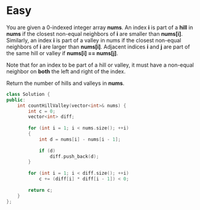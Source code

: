 # Easy

You are given a 0-indexed integer array **nums**. An index **i** is part of a **hill** in **nums** if the closest non-equal neighbors of **i** are smaller than **nums[i]**. Similarly, an index **i** is part of a valley in nums if the closest non-equal neighbors of **i** are larger than **nums[i]**. Adjacent indices **i** and **j** are part of the same hill or valley if **nums[i] == nums[j]**.

Note that for an index to be part of a hill or valley, it must have a non-equal neighbor on **both** the left and right of the index.

Return the number of hills and valleys in **nums**.

```cpp
class Solution {
public:
    int countHillValley(vector<int>& nums) {
        int c = 0;
        vector<int> diff;
        
        for (int i = 1; i < nums.size(); ++i)
        {
            int d = nums[i] - nums[i - 1];
            
            if (d)
                diff.push_back(d);
        }
        
        for (int i = 1; i < diff.size(); ++i)
            c += (diff[i] * diff[i - 1]) < 0;
        
        return c;
    }
};
```
